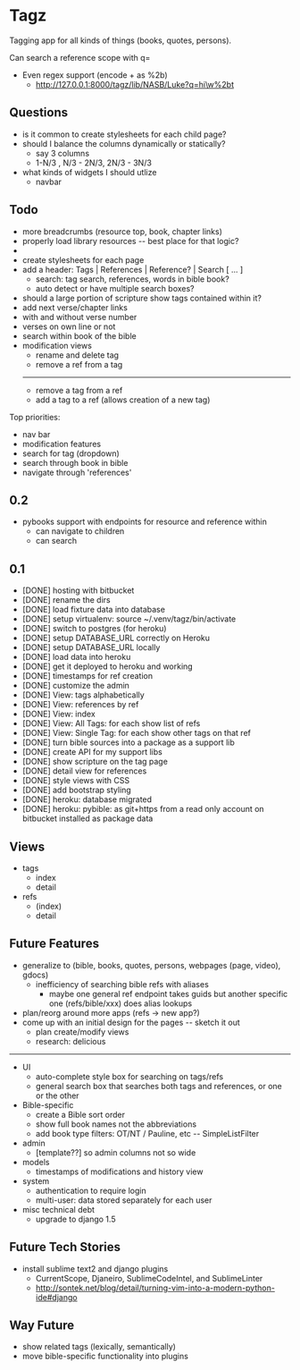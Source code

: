 Tagz
====
Tagging app for all kinds of things (books, quotes, persons).

Can search a reference scope with q=
* Even regex support (encode + as %2b)
  * http://127.0.0.1:8000/tagz/lib/NASB/Luke?q=hi\w%2bt


Questions
---------
* is it common to create stylesheets for each child page?
* should I balance the columns dynamically or statically?
  - say 3 columns
  - 1-N/3 , N/3 - 2N/3, 2N/3 - 3N/3
* what kinds of widgets I should utlize
  * navbar

Todo
----
* more breadcrumbs (resource top, book, chapter links)
* properly load library resources -- best place for that logic?
*
* create stylesheets for each page
* add a header: Tags | References | Reference? | Search [ ... ]
  * search: tag search, references, words in bible book?
  * auto detect or have multiple search boxes?
* should a large portion of scripture show tags contained
  within it?
* add next verse/chapter links
* with and without verse number
* verses on own line or not
* search within book of the bible
* modification views
  * rename and delete tag
  * remove a ref from a tag
  ---
  * remove a tag from a ref
  * add a tag to a ref (allows creation of a new tag)

Top priorities:
- nav bar
- modification features
- search for tag (dropdown)
- search through book in bible
- navigate through 'references'


0.2
---
* pybooks support with endpoints for resource and reference within
  * can navigate to children
  * can search

0.1
-----------------------------
* [DONE] hosting with bitbucket
* [DONE] rename the dirs
* [DONE] load fixture data into database
* [DONE] setup virtualenv: source ~/.venv/tagz/bin/activate
* [DONE] switch to postgres (for heroku)
* [DONE] setup DATABASE_URL correctly on Heroku 
* [DONE] setup DATABASE_URL locally
* [DONE] load data into heroku
* [DONE] get it deployed to heroku and working
* [DONE] timestamps for ref creation
* [DONE] customize the admin
* [DONE] View: tags alphabetically
* [DONE] View: references by ref
* [DONE] View: index 
* [DONE] View: All Tags: for each show list of refs
* [DONE] View: Single Tag: for each show other tags on that ref
* [DONE] turn bible sources into a package as a support lib
* [DONE] create API for my support libs
* [DONE] show scripture on the tag page
* [DONE] detail view for references
* [DONE] style views with CSS
* [DONE] add bootstrap styling
* [DONE] heroku: database migrated
* [DONE] heroku: pybible: as git+https from a read only account on bitbucket installed as package data


Views
-----
* tags
  * index
  * detail
* refs
  * (index)
  * detail

Future Features
---------------
* generalize to (bible, books, quotes, persons, webpages (page, video), gdocs)
  * inefficiency of searching bible refs with aliases
    * maybe one general ref endpoint takes guids but another specific one
      (refs/bible/xxx) does alias lookups
* plan/reorg around more apps (refs -> new app?)
* come up with an initial design for the pages -- sketch it out
  * plan create/modify views
  * research: delicious
---
* UI
  * auto-complete style box for searching on tags/refs
  * general search box that searches both tags and references, or one or the other
* Bible-specific
  * create a Bible sort order
  * show full book names not the abbreviations
  * add book type filters: OT/NT / Pauline, etc -- SimpleListFilter
* admin
  * [template??] so admin columns not so wide
* models
  * timestamps of modifications and history view
* system
  * authentication to require login
  * multi-user: data stored separately for each user
* misc technical debt
  * upgrade to django 1.5

Future Tech Stories
-------------------
* install sublime text2 and django plugins
  * CurrentScope, Djaneiro, SublimeCodeIntel, and SublimeLinter 
  * http://sontek.net/blog/detail/turning-vim-into-a-modern-python-ide#django

Way Future
----------
* show related tags (lexically, semantically)
* move bible-specific functionality into plugins



